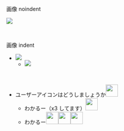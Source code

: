 画像 noindent

![](https://i.gyazo.com/e4aae2345d1927c777db267138d1e419.jpg)

<br>

画像 indent

- ![](https://i.gyazo.com/639242beda8d44936421325524cd99f3.jpg)
    - ![](https://i.gyazo.com/777cfb7cd2528ebf90db1617ed659a40.jpg)

<br>

- ユーザーアイコンはどうしましょうか<img src="https://scrapbox.io/files/606ee118baecf50022fe5b1e.png" height="32" />
    - わかるー（x3 してます）<img src="https://scrapbox.io/files/606ee118baecf50022fe5b1e.png" height="32" />
    - わかるー<img src="https://scrapbox.io/files/606ee118baecf50022fe5b1e.png" height="32" /><img src="https://scrapbox.io/files/606ee118baecf50022fe5b1e.png" height="32" /><img src="https://scrapbox.io/files/606ee118baecf50022fe5b1e.png" height="32" />

<br>

